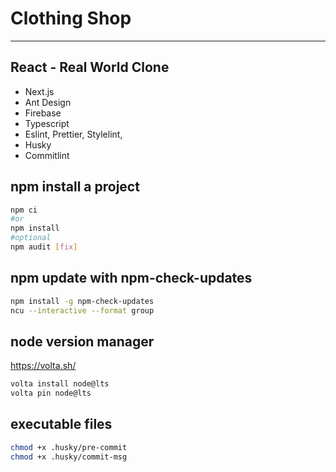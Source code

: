 # Clothing Shop

---

## React - Real World Clone

- Next.js
- Ant Design
- Firebase
- Typescript
- Eslint, Prettier, Stylelint,
- Husky
- Commitlint

## npm install a project

```bash
npm ci
#or
npm install
#optional
npm audit [fix]
```

## npm update with npm-check-updates

```bash
npm install -g npm-check-updates
ncu --interactive --format group
```

## node version manager

https://volta.sh/

```bash
volta install node@lts
volta pin node@lts
```

## executable files

```sh
chmod +x .husky/pre-commit
chmod +x .husky/commit-msg
```
